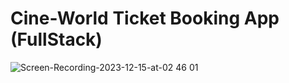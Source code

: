 # Cine-World Ticket Booking App (FullStack)




![Screen-Recording-2023-12-15-at-02 46 01](https://github.com/oguzzhanturkmen/cineworld-ticket-app-react-native/assets/111460897/bc1e6e47-30f9-4b20-99fe-b55b35b46ff3)
